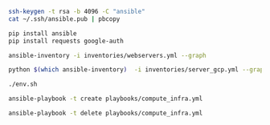 ```bash
ssh-keygen -t rsa -b 4096 -C "ansible"
cat ~/.ssh/ansible.pub | pbcopy
```

```bash
pip install ansible
pip install requests google-auth
```

```bash
ansible-inventory -i inventories/webservers.yml --graph
```

```bash
python $(which ansible-inventory)  -i inventories/server_gcp.yml --graph
```

```bash
./env.sh

```

```bash
ansible-playbook -t create playbooks/compute_infra.yml
```

```bash
ansible-playbook -t delete playbooks/compute_infra.yml
```
